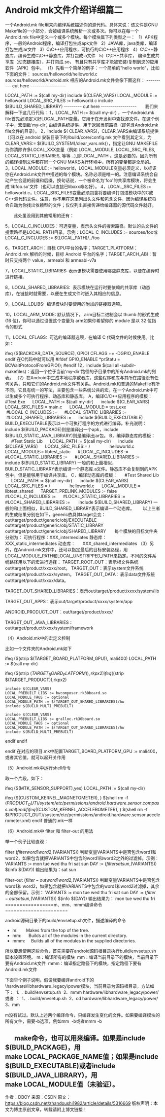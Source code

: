 #  Android mk文件介绍详细篇二 #
一个Android.mk file用来向编译系统描述你的源代码。具体来说：该文件是GNU Makefile的一小部分，会被编译系统解析一次或多次。你可以在每一个Android.mk file中定义一个或多个模块。每个模块属下列类型之一：
  1）APK程序，一般的Android程序，编译打包生成apk文件
  2）JAVA库，java类库，编译打包生成jar文件
  3)  C\C++应用程序，可执行的C\C++应用程序
  4）C\C++静态库，编译生成C\C++静态库，并打包成.a文件
  5）C\C++共享库， 编译生成共享库（动态链接库），并打包成.so， 有且只有共享库才能被安装/复制到您的应用软件（APK）包中。
（1）先看一个简单的例子：一个简单的"hello world"，比如下面的文件：
sources/helloworld/helloworld.c 
sources/helloworld/Android.mk
相应的Android.mk文件会像下面这样：
---------- cut here ------------------

LOCAL_PATH := $(call my-dir)
include $(CLEAR_VARS)
LOCAL_MODULE
:= helloworld
LOCAL_SRC_FILES := helloworld.c
include $(BUILD_SHARED_LIBRARY)
--------- cut here ------------------
      我们来解释一下这几行代码：
1，LOCAL_PATH := $(call my-dir) ，一个Android.mk file首先必须定义好LOCAL_PATH变量。它用于在开发树中查找源文件。在这个例子中，宏函数‘my-dir’, 由编译系统提供，用于返回当前路径（即包含Android.mk file文件的目录）。
2，include $( CLEAR_VARS)，CLEAR_VARS由编译系统提供（(可以在 android 安装目录下的/build/core/config.mk 文件看到其定义，为 CLEAR_VARS:= $(BUILD_SYSTEM)/clear_vars.mk)），指定让GNU MAKEFILE为你清除许多LOCAL_XXX变量（例如 LOCAL_MODULE, LOCAL_SRC_FILES, LOCAL_STATIC_LIBRARIES, 等等...),除LOCAL_PATH 。这是必要的，因为所有的编译控制文件都在同一个GNU MAKE执行环境中，所有的变量都是全局的。
3，LOCAL_MODULE := helloworld，LOCAL_MODULE变量必须定义，以标识你在Android.mk文件中描述的每个模块。名称必须是唯一的。注意编译系统会自动产生合适的前缀和后缀，换句话说，一个被命名为'foo'的共享库模块，将会生成'libfoo.so'文件（也可以直接已libxxx命名好）。
4，LOCAL_SRC_FILES := helloworld.c，LOCAL_SRC_FILES变量必须包含将要编译打包进模块中的C或C++源代码文件。注意，你不用在这里列出头文件和包含文件，因为编译系统将会自动为你找出依赖型的文件；仅仅列出直接传递给编译器的源代码文件就好。

       此处虽没用到其他常用的还有：

5，LOCAL_C_INCLUDES：可选变量，表示头文件的搜索路径。默认的头文件的搜索路径是LOCAL_PATH目录。示例：LOCAL_C_INCLUDES := sources/foo或LOCAL_C_INCLUDES := $(LOCAL_PATH)/../foo

6，TARGET_ARCH：目标 CPU平台的名字；TARGET_PLATFORM：Android.mk 解析的时候，目标 Android 平台的名字；TARGET_ARCH_ABI：暂时只支持两个 value，armeabi 和 armeabi-v7a

7，LOCAL_STATIC_LIBRARIES: 表示该模块需要使用哪些静态库，以便在编译时进行链接。

8，LOCAL_SHARED_LIBRARIES:  表示模块在运行时要依赖的共享库（动态库），在链接时就需要，以便在生成文件时嵌入其相应的信息。

9，LOCAL_LDLIBS:  编译模块时要使用的附加的链接器选项。

10，LOCAL_ARM_MODE: 默认情况下， arm目标二进制会以 thumb 的形式生成(16 位)，你可以通过设置这个变量为 arm如果你希望你的 module 是以 32 位指令的形式

11，LOCAL_CFLAGS:  可选的编译器选项，在编译 C 代码文件的时候使用。比如：

ifeq ($(BACKCAR_DATA_SOURCE), GPIO)
	CFLAGS += -DGPIO_ENABLE
endif
在C代码中就可以用
#ifdef GPIO_ENABLE
    *prStatu = BCWaitProtocolFromGPIO();
#endif
12，include $(call all-subdir-makefiles)：返回一个位于当前'my-dir'路径的子目录中的所有Android.mk的列表。
（2）在Android中生成本地程序或者库，这些程序和库与其所在路径没有任何关系，只和它们的Android.mk文件有关系。Android.mk和普通的Makefile有所不同，它具有统一的写法，主要包含一些系统公共的宏。在一个Android.mk中可以生成多个可执行程序、动态库和静态库。
A，编译C/C++应用程序的模板：
     #Test Exe
     LOCAL_PATH := $(call my-dir)
     include $(CLEAR_VARS)
     LOCAL_SRC_FILES:= main.c
     LOCAL_MODULE:= test_exe
     #LOCAL_C_INCLUDES :=
     #LOCAL_STATIC_LIBRARIES :=
     #LOCAL_SHARED_LIBRARIES :=
     include $(BUILD_EXECUTABLE)
BUILD_EXECUTABLE表示以一个可执行程序的方式进行编译。补充说明：include $(BUILD_PACKAGE)则是编译出一个apk，include $(BUILD_STATIC_JAVA_LIBRARY)则是编译出jar包。
B，编译静态库的模板：
     #Test Static Lib
     LOCAL_PATH := $(call my-dir)
     include $(CLEAR_VARS)
     LOCAL_SRC_FILES:= /
               helloworld.c
     LOCAL_MODULE:= libtest_static
     #LOCAL_C_INCLUDES :=
     #LOCAL_STATIC_LIBRARIES :=
     #LOCAL_SHARED_LIBRARIES :=
     include $(BUILD_STATIC_LIBRARY)
一般的和上面相似，BUILD_STATIC_LIBRARY表示编译一个静态库.a文件。静态库不会复制到的APK包中，但是能够用于编译共享库。
C，编译动态库的模板：
     #Test Shared Lib
     LOCAL_PATH := $(call my-dir)
     include $(CLEAR_VARS)
     LOCAL_SRC_FILES:= /
               helloworld.c
     LOCAL_MODULE:= libtest_shared
     TARGET_PRELINK_MODULES := false
     #LOCAL_C_INCLUDES :=
     #LOCAL_STATIC_LIBRARIES :=
     #LOCAL_SHARED_LIBRARIES :=
      include $(BUILD_SHARED_LIBRARY)
一般的和上面相似，BUILD_SHARED_LIBRARY表示编译一个动态库。
      以上三者的生成结果分别在如下，generic依具体target会变：
out/target/product/generic/obj/EXECUTABLE
out/target/product/generic/obj/STATIC_LIBRARY
out/target/product/generic/obj/SHARED_LIBRARY
      每个模块的目标文件夹分别为：
可执行程序：XXX_intermediates
静态库：      XXX_static_intermediates
动态库：      XXX_shared_intermediates
（3）另外，在Android.mk文件中，还可以指定最后的目标安装路径，用LOCAL_MODULE_PATH和LOCAL_UNSTRIPPED_PATH来指定。不同的文件系统路径用以下的宏进行选择：
TARGET_ROOT_OUT：表示根文件系统out/target/product/xxxxx/root。
TARGET_OUT：表示system文件系统out/target/product/xxxx/system。
TARGET_OUT_DATA：表示data文件系统out/target/product/xxxx/data。

TARGET_OUT_SHARED_LIBRARIES：表示out/target/product/xxxx/system/lib

TARGET_OUT_APPS：表示out/target/product/xxxx/system/app

ANDROID_PRODUCT_OUT：out/target/product/xxxx/

TARGET_OUT_JAVA_LIBRARIES：out/target/product/xxxx/system/framework

（4）Android.mk中的宏定义控制

比如一个文件夹的Android.mk如下

ifeq ($(strip $(TARGET_BOARD_PLATFORM_GPU)), mali400)
LOCAL_PATH := $(call my-dir)
 
ifeq ($(strip $(TARGET_BOARD_PLATFORM)),rkpx2)
ifeq ($(strip $(TARGET_PRODUCT)),rkpx2)
 
    include $(CLEAR_VARS)
    LOCAL_PREBUILT_LIBS := hwcomposer.rk30board.so
    LOCAL_MODULE_TAGS := optional
    LOCAL_MODULE_PATH := $(TARGET_OUT_SHARED_LIBRARIES)/hw
    include $(BUILD_MULTI_PREBUILT)
 
    include $(CLEAR_VARS)
    LOCAL_PREBUILT_LIBS := gralloc.rk30board.so
    LOCAL_MODULE_TAGS := optional
    LOCAL_MODULE_PATH := $(TARGET_OUT_SHARED_LIBRARIES)/hw
    include $(BUILD_MULTI_PREBUILT)
 
endif
endif
 
endif
在对应的项目.mk中配置TARGET_BOARD_PLATFORM_GPU := mali400，或者其它值，就可以起开关作用

（5）Android.mk中运行shell命令

取一个片段，如下：

ifeq ($(MTK_SENSOR_SUPPORT),yes)
LOCAL_PATH := $(call my-dir)
 
ifeq ($(CUSTOM_KERNEL_MAGNETOMETER), )
$(shell rm -f $(PRODUCT_OUT)/system/etc/permissions/android.hardware.sensor.compass.xml)
endif
ifeq ($(CUSTOM_KERNEL_ACCELEROMETER), )
$(shell rm -f $(PRODUCT_OUT)/system/etc/permissions/android.hardware.sensor.accelerometer.xml)
endif
普通的.mk一样

（6）Android.mk中 filter 和 filter-out 的用法 

举一个例子比较直观：

filter
$(filter word1 word2,$(VARIANTS))
判断变量VARIANTS中是否包含word1和 word2，如果包含就把VARIANTS中包含的word1和word2之外的过滤掉。示例：
VARIANTS := mon tue wed thu fri sat sun
DAY := $(filter sat sun,$(VARIANTS))
$(info $(DAY))
输出结果为：sat sun

filter-out
$(filter-out word1 word2,$(VARIANTS))
判断变量VARIANTS中是否包含word1和 word2，如果包含就把VARIANTS中包含的word1和word2过滤掉，其余的全部保留。示例：
VARIANTS := mon tue wed thu fri sat sun
DAY := $(filter-out sat sun,$(VARIANTS))
$(info $(DAY))
输出结果为：
mon tue wed thu fri 
=================m、mm、mmm编译命令======================

android源码目录下的build/envsetup.sh文件，描述编译的命令
- m:       Makes from the top of the tree. 
- mm:      Builds all of the modules in the current directory. 
- mmm:     Builds all of the modules in the supplied directories. 

所以要想使用这些命令，首先需要在android源码根目录执行build/envsetup.sh 脚本设置环境。
m：编译所有的模块 
mm：编译当前目录下的模块，当前目录下要有Android.mk文件 
mmm：编译指定路径下的模块，指定路径下要有Android.mk文件 

下面举个例子说明，假设我要编译android下的\hardware\libhardware_legacy\power模块，当前目录为源码根目录，方法如下： 
1、. build/envsetup.sh 
2、mmm hardware/libhardware_legacy/power/ 
或者 ： 
1、. build/envsetup.sh 
2、cd hardware/libhardware_legacy/power/ 
3、mm 

m没有试过。默认上述两个编译命令，只编译发生变化的文件。如果要编译模块的所有文件，需要-b选项，例如mm  -b或者mmm -b

      make命令，也可以用来编译。如果是include $(BUILD_PACKAGE)，用make LOCAL_PACKAGE_NAME值；如果是include $(BUILD_EXECUTABLE)或者include $(BUILD_JAVA_LIBRARY)，用make LOCAL_MODULE值（未验证）。
--------------------- 
作者：DBOY 
来源：CSDN 
原文：https://blog.csdn.net/zhandoushi1982/article/details/5316669 
版权声明：本文为博主原创文章，转载请附上博文链接！
